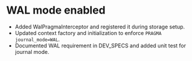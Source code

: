 # WAL mode enabled
- Added WalPragmaInterceptor and registered it during storage setup.
- Updated context factory and initialization to enforce `PRAGMA journal_mode=WAL`.
- Documented WAL requirement in DEV_SPECS and added unit test for journal mode.
